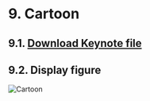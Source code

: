 # 9. Cartoon
## 9.1. <a href="https://www.dropbox.com/sh/hkkdw1pdpt76kfb/AACVh44utUvSsedKgkMG8UeJa?dl=0">Download Keynote file</a>
## 9.2. Display figure
![Cartoon](cartoon.png 'Cartoon')